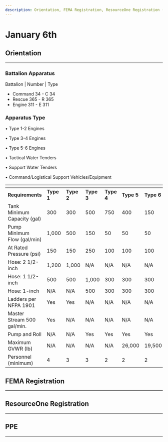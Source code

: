 ```yaml
---
description: Orientation, FEMA Registration, ResourceOne Registration (PPE)
---
```


# January 6th

## Orientation

***

### &#x20;Battalion Apparatus

Battalion | Number | Type

* Command 34 - C 34
* Rescue 365 - R 365
* Engine 311 - E 311

### Apparatus Type&#x20;

• Type 1-2 Engines&#x20;

• Type 3-4 Engines&#x20;

• Type 5-6 Engines&#x20;

• Tactical Water Tenders&#x20;

• Support Water Tenders&#x20;

• Command/Logistical Support Vehicles/Equipment



<table data-header-hidden><thead><tr><th width="159"></th><th width="82"></th><th width="83"></th><th width="83"></th><th width="85"></th><th width="84"></th><th width="84"></th><th></th></tr></thead><tbody><tr><td><strong>Requirements</strong></td><td><strong>Type 1</strong></td><td><strong>Type 2</strong></td><td><strong>Type 3</strong></td><td><strong>Type 4</strong></td><td><strong>Type 5</strong></td><td><strong>Type 6</strong></td><td><strong>Type 7</strong></td></tr><tr><td>Tank Minimum Capacity (gal)</td><td>300</td><td>300</td><td>500</td><td>750</td><td>400</td><td>150</td><td>50</td></tr><tr><td>Pump Minimum Flow (gal/min)</td><td>1,000</td><td>500</td><td>150</td><td>50</td><td>50</td><td>50</td><td>10</td></tr><tr><td>At Rated Pressure (psi)</td><td>150</td><td>150</td><td>250</td><td>100</td><td>100</td><td>100</td><td>100</td></tr><tr><td>Hose: 2 1/2-inch</td><td>1,200</td><td>1,000</td><td>N/A</td><td>N/A</td><td>N/A</td><td>N/A</td><td>N/A</td></tr><tr><td>Hose: 1 1/2-inch</td><td>500</td><td>500</td><td>1,000</td><td>300</td><td>300</td><td>300</td><td>N/A</td></tr><tr><td>Hose: 1-inch</td><td>N/A</td><td>N/A</td><td>500</td><td>300</td><td>300</td><td>300</td><td>200</td></tr><tr><td>Ladders per NFPA 1901</td><td>Yes</td><td>Yes</td><td>N/A</td><td>N/A</td><td>N/A</td><td>N/A</td><td>N/A</td></tr><tr><td>Master Stream 500 gal/min.</td><td>Yes</td><td>N/A</td><td>N/A</td><td>N/A</td><td>N/A</td><td>N/A</td><td>N/A</td></tr><tr><td>Pump and Roll</td><td>N/A</td><td>N/A</td><td>Yes</td><td>Yes</td><td>Yes</td><td>Yes</td><td>Yes</td></tr><tr><td>Maximum GVWR (lb)</td><td>N/A</td><td>N/A</td><td>N/A</td><td>N/A</td><td>26,000</td><td>19,500</td><td>14,000</td></tr><tr><td>Personnel (minimum)</td><td>4</td><td>3</td><td>3</td><td>2</td><td>2</td><td>2</td><td>2</td></tr></tbody></table>

## FEMA Registration

***



## ResourceOne Registration

***



## PPE

***

